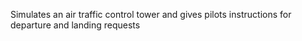 Simulates an air traffic control tower and gives pilots instructions for departure and landing requests
